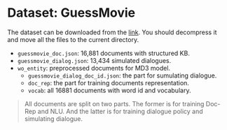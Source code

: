 # Dataset: GuessMovie
The dataset can be downloaded from the [link](https://mega.nz/file/AKogESCC#P-30oCiN8yUeq9vGAbVpctbcVjoj1IVh6iA9BfLs8ZU). You should decompress it and move all the files to the current directory.

- `guessmovie_doc.json`: 16,881 documents with structured KB.
- `guessmovie_dialog.json`: 13,434 simulated dialogues.
- `wo_entity`: preprocessed documents for MD3 model.
  - `guessmovie_dialog_doc_id.json`: the part for sumulating dialogue.
  - `doc_rep`: the part for training documents representation.
  - `vocab`: all 16881 documents with word id and vocabulary.

> All documents are split on two parts. The former is for training Doc-Rep and NLU. And the latter is for training dialogue policy and simulating dialogue.
